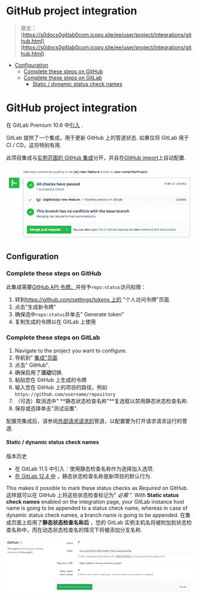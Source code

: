 # GitHub project integration

> 原文：[https://s0docs0gitlab0com.icopy.site/ee/user/project/integrations/github.html](https://s0docs0gitlab0com.icopy.site/ee/user/project/integrations/github.html)

*   [Configuration](#configuration)
    *   [Complete these steps on GitHub](#complete-these-steps-on-github)
    *   [Complete these steps on GitLab](#complete-these-steps-on-gitlab)
        *   [Static / dynamic status check names](#static--dynamic-status-check-names)

# GitHub project integration[](#github-project-integration-premium "Permalink")

在 GitLab Premium 10.6 中[引入](https://gitlab.com/gitlab-org/gitlab/-/issues/3836) .

GitLab 提供了一个集成，用于更新 GitHub 上的管道状态. 如果仅将 GitLab 用于 CI / CD，这将特别有用.

此项目集成与[实例范围的 GitHub 集成](../import/github.html#mirroring-and-pipeline-status-sharing)分开，并且在[GitHub import](../../../integration/github.html)上自动配置.

[![Pipeline status update on GitHub](img/e3e09b090e6c8612f71f6dbd7244cbb2.png)](img/github_status_check_pipeline_update.png)

## Configuration[](#configuration "Permalink")

### Complete these steps on GitHub[](#complete-these-steps-on-github "Permalink")

此集成需要[GitHub API 令牌，](https://help.github.com/en/github/authenticating-to-github/creating-a-personal-access-token)并授予`repo:status`访问权限：

1.  转到[https://github.com/settings/tokens 上的](https://github.com/settings/tokens) "个人访问令牌"页面.
2.  点击"生成新令牌"
3.  确保选中`repo:status`并单击" Generate token"
4.  复制生成的令牌以在 GitLab 上使用

### Complete these steps on GitLab[](#complete-these-steps-on-gitlab "Permalink")

1.  Navigate to the project you want to configure.
2.  导航到" [集成"页面](overview.html#accessing-integrations)
3.  点击" GitHub".
4.  确保启用了**活动**切换.
5.  粘贴您在 GitHub 上生成的令牌
6.  输入您在 GitHub 上的项目的路径，例如`https://github.com/username/repository`
7.  （可选）取消选中" **静态状态检查名称"**复选框以禁用静态状态检查名称.
8.  保存或选择单击"测试设置".

配置完集成后，请参阅[外部请求请求的](../../../ci/ci_cd_for_external_repos/#pipelines-for-external-pull-requests)管道，以配置要为打开请求请求运行的管道.

#### Static / dynamic status check names[](#static--dynamic-status-check-names "Permalink")

版本历史

*   在 GitLab 11.5 中引入：使用静态检查名称作为选择加入选项.
*   [在 GitLab 12.4 中](https://gitlab.com/gitlab-org/gitlab/-/issues/9931) ，静态状态检查名称是新项目的默认行为.

This makes it possible to mark these status checks as *Required* on GitHub. 这样就可以在 GitHub 上将这些状态检查标记为" *必需* ". With **Static status check names** enabled on the integration page, your GitLab instance host name is going to be appended to a status check name, whereas in case of dynamic status check names, a branch name is going to be appended. 在集成页面上启用了**静态状态检查名称后** ，您的 GitLab 实例主机名将被附加到状态检查名称中，而在动态状态检查名的情况下将被添加分支名称.

[![Configure GitHub Project Integration](img/9101937463fa0be989f93d09d9f54d7a.png)](img/github_configuration.png)